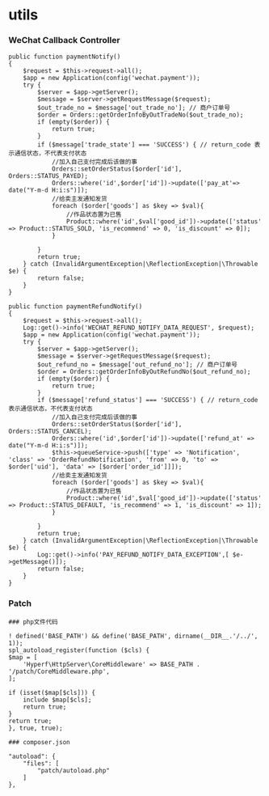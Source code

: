 # utils 
### WeChat Callback Controller ###

    public function paymentNotify()
    {
        $request = $this->request->all();
        $app = new Application(config('wechat.payment'));
        try {
            $server = $app->getServer();
            $message = $server->getRequestMessage($request);
            $out_trade_no = $message['out_trade_no']; // 商户订单号
            $order = Orders::getOrderInfoByOutTradeNo($out_trade_no);
            if (empty($order)) {
                return true;
            }
            if ($message['trade_state'] === 'SUCCESS') { // return_code 表示通信状态，不代表支付状态
                //加入自己支付完成后该做的事
                Orders::setOrderStatus($order['id'], Orders::STATUS_PAYED);
                Orders::where('id',$order['id'])->update(['pay_at'=> date("Y-m-d H:i:s")]);
                //给卖主发通知发货
                foreach ($order['goods'] as $key => $val){
                    //作品状态置为已售
                    Product::where('id',$val['good_id'])->update(['status' => Product::STATUS_SOLD, 'is_recommend' => 0, 'is_discount' => 0]);
                }

            }
            return true;
        } catch (InvalidArgumentException|\ReflectionException|\Throwable $e) {
            return false;
        }
    }

    public function paymentRefundNotify()
    {
        $request = $this->request->all();
        Log::get()->info('WECHAT_REFUND_NOTIFY_DATA_REQUEST', $request);
        $app = new Application(config('wechat.payment'));
        try {
            $server = $app->getServer();
            $message = $server->getRequestMessage($request);
            $out_refund_no = $message['out_refund_no']; // 商户订单号
            $order = Orders::getOrderInfoByOutRefundNo($out_refund_no);
            if (empty($order)) {
                return true;
            }
            if ($message['refund_status'] === 'SUCCESS') { // return_code 表示通信状态，不代表支付状态
                //加入自己支付完成后该做的事
                Orders::setOrderStatus($order['id'], Orders::STATUS_CANCEL);
                Orders::where('id',$order['id'])->update(['refund_at' =>  date("Y-m-d H:i:s")]);
                $this->queueService->push(['type' => 'Notification',  'class' => 'OrderRefundNotification', 'from' => 0, 'to' => $order['uid'], 'data' => [$order['order_id']]]);
                //给卖主发通知发货
                foreach ($order['goods'] as $key => $val){
                    //作品状态置为已售
                    Product::where('id',$val['good_id'])->update(['status' => Product::STATUS_DEFAULT, 'is_recommend' => 1, 'is_discount' => 1]);
                }

            }
            return true;
        } catch (InvalidArgumentException|\ReflectionException|\Throwable $e) {
            Log::get()->info('PAY_REFUND_NOTIFY_DATA_EXCEPTION',[ $e->getMessage()]);
            return false;
        }
    }

### Patch ###
    ### php文件代码

    ! defined('BASE_PATH') && define('BASE_PATH', dirname(__DIR__.'/../', 1));
    spl_autoload_register(function ($cls) {
    $map = [
        'Hyperf\HttpServer\CoreMiddleware' => BASE_PATH . '/patch/CoreMiddleware.php',
    ];
    
    if (isset($map[$cls])) {
        include $map[$cls];
        return true;
    }
    return true;
    }, true, true);

    ### composer.json

    "autoload": {
        "files": [
            "patch/autoload.php"
        ]
    },

